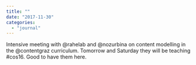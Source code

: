```yaml
---
title: ""
date: "2017-11-30"
categories: 
  - "journal"
---
```


Intensive meeting with @rahelab and @nozurbina on content modelling in the @contentgraz curriculum. Tomorrow and Saturday they will be teaching #cos16. Good to have them here.
